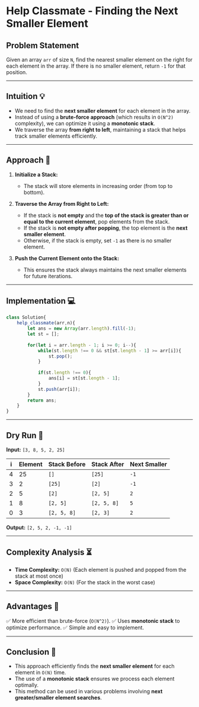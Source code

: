 # Help Classmate - Finding the Next Smaller Element

## Problem Statement
Given an array `arr` of size `N`, find the nearest smaller element on the right for each element in the array. If there is no smaller element, return `-1` for that position.

---

## Intuition 💡
- We need to find the **next smaller element** for each element in the array.
- Instead of using a **brute-force approach** (which results in `O(N^2)` complexity), we can optimize it using a **monotonic stack**.
- We traverse the array **from right to left**, maintaining a stack that helps track smaller elements efficiently.

---

## Approach 🚀

1. **Initialize a Stack:**
   - The stack will store elements in increasing order (from top to bottom).
   
2. **Traverse the Array from Right to Left:**
   - If the stack is **not empty** and the **top of the stack is greater than or equal to the current element**, pop elements from the stack.
   - If the stack is **not empty after popping**, the top element is the **next smaller element**.
   - Otherwise, if the stack is empty, set `-1` as there is no smaller element.
   
3. **Push the Current Element onto the Stack:**
   - This ensures the stack always maintains the next smaller elements for future iterations.

---

## Implementation 💻
```javascript
class Solution{
    help_classmate(arr,n){
        let ans = new Array(arr.length).fill(-1);
        let st = [];
        
        for(let i = arr.length - 1; i >= 0; i--){
            while(st.length !== 0 && st[st.length - 1] >= arr[i]){
                st.pop();
            }
            
            if(st.length !== 0){
                ans[i] = st[st.length - 1];
            }
            st.push(arr[i]);
        }
        return ans;
    }
}
```

---

## Dry Run 📝
**Input:** `[3, 8, 5, 2, 25]`

| i  | Element | Stack Before | Stack After | Next Smaller |
|----|---------|-------------|-------------|--------------|
| 4  | 25      | `[]`         | `[25]`      | `-1`         |
| 3  | 2       | `[25]`       | `[2]`       | `-1`         |
| 2  | 5       | `[2]`        | `[2, 5]`    | `2`          |
| 1  | 8       | `[2, 5]`     | `[2, 5, 8]` | `5`          |
| 0  | 3       | `[2, 5, 8]`  | `[2, 3]`    | `2`          |

**Output:** `[2, 5, 2, -1, -1]`

---

## Complexity Analysis ⏳
- **Time Complexity:** `O(N)` (Each element is pushed and popped from the stack at most once)
- **Space Complexity:** `O(N)` (For the stack in the worst case)

---

## Advantages 🚀
✅ More efficient than brute-force (`O(N^2)`).
✅ Uses **monotonic stack** to optimize performance.
✅ Simple and easy to implement.

---

## Conclusion 🎯
- This approach efficiently finds the **next smaller element** for each element in `O(N)` time.
- The use of a **monotonic stack** ensures we process each element optimally.
- This method can be used in various problems involving **next greater/smaller element searches**.

